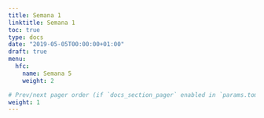 ```yaml
---
title: Semana 1
linktitle: Semana 1 
toc: true
type: docs
date: "2019-05-05T00:00:00+01:00"
draft: true
menu:
  hfc:
    name: Semana 5
    weight: 2

# Prev/next pager order (if `docs_section_pager` enabled in `params.toml`)
weight: 1
---
```

